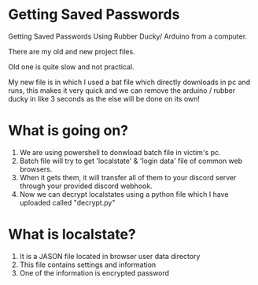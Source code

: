 <html>
  <body>
  <h1>Getting Saved Passwords</h1>
  <p>Getting Saved Passwords Using Rubber Ducky/ Arduino from a computer.</p>
  <p>There are my old and new project files.</p>
  <p>Old one is quite slow and not practical.</p>
  <p>My new file is in which I used a bat file which directly downloads in pc and runs, this makes it very quick and we can remove the arduino / rubber ducky in like 3 seconds as the else will be done on its own!</p>
  </body>

  <h1>What is going on?</h1>
  <ol>
    <li>We are using powershell to donwload batch file in victim's pc.</li>
    <li>Batch file will try to get 'localstate' & 'login data' file of common web browsers.</li>
    <li>When it gets them, it will transfer all of them to your discord server through your provided discord webhook.</li>
    <li>Now we can decrypt localstates using a python file which I have uploaded called "decrypt.py"</li>
  </ol>

  <h1>What is localstate?</h1>
  <ol>
    <li>It is a JASON file located in browser user data directory</li>
    <li>This file contains settings and information</li>
    <li>One of the information is encrypted password </li>
  </ol>


</html>
